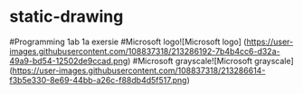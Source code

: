 # static-drawing
#Programming 1ab 1a exersie
#Microsoft logo![Microsoft logo]
(https://user-images.githubusercontent.com/108837318/213286192-7b4b4cc6-d32a-49a9-bd54-12502de9ccad.png)
#Microsoft grayscale![Microsoft grayscale]
(https://user-images.githubusercontent.com/108837318/213286614-f3b5e330-8e69-44bb-a26c-f88db4d5f517.png)
